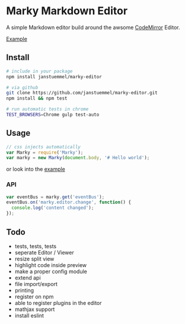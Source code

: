 # Marky Markdown Editor

A simple Markdown editor build around the awsome [CodeMirror](http://codemirror.net/) Editor.

[Example](https://janstuemmel.github.io/marky-editor/)

## Install

```sh
# include in your package
npm install janstuemmel/marky-editor

# via github
git clone https://github.com/janstuemmel/marky-editor.git
npm install && npm test

# run automatic tests in chrome
TEST_BROWSERS=Chrome gulp test-auto
```

## Usage

```js
// css injects automatically
var Marky = require('Marky');
var marky = new Marky(document.body, '# Hello world');
```

or look into the [example](example.html)

### API

```js
var eventBus = marky.get('eventBus');
eventBus.on('marky.editor.change', function() {
  console.log('content changed');
});
```

## Todo
* tests, tests, tests
* seperate Editor / Viewer
* resize split view
* highlight code inside preview
* make a proper config module
* extend api
* file import/export
* printing
* register on npm
* able to register plugins in the editor
* mathjax support
* install eslint
